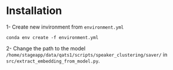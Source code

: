 # Installation

1- Create new invironment from `environment.yml`

`conda env create -f environment.yml`

2- Change the path to the model `/home/stageapp/data/qats1/scripts/speaker_clustering/saver/` in `src/extract_embedding_from_model.py`. 



